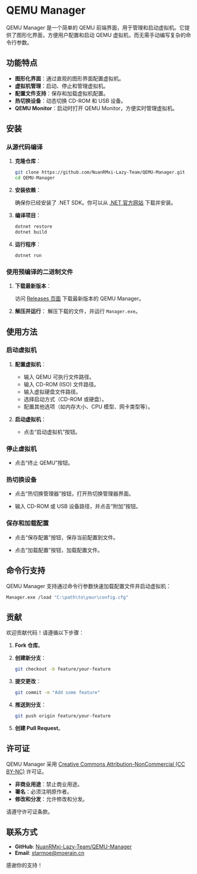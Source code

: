 # QEMU Manager

QEMU Manager 是一个简单的 QEMU 前端界面，用于管理和启动虚拟机。它提供了图形化界面，方便用户配置和启动 QEMU 虚拟机，而无需手动编写复杂的命令行参数。

## 功能特点

- **图形化界面**：通过直观的图形界面配置虚拟机。
- **虚拟机管理**：启动、停止和管理虚拟机。
- **配置文件支持**：保存和加载虚拟机配置。
- **热切换设备**：动态切换 CD-ROM 和 USB 设备。
- **QEMU Monitor**：启动时打开 QEMU Monitor，方便实时管理虚拟机。

## 安装

### 从源代码编译

1. **克隆仓库**：

   ```bash
   git clone https://github.com/NuanRMxi-Lazy-Team/QEMU-Manager.git
   cd QEMU-Manager
   ```

2. **安装依赖**：

   确保你已经安装了 .NET SDK。你可以从 [.NET 官方网站](https://dotnet.microsoft.com/download) 下载并安装。

3. **编译项目**：

   ```bash
   dotnet restore
   dotnet build
   ```

4. **运行程序**：

   ```bash
   dotnet run
   ```

### 使用预编译的二进制文件

1. **下载最新版本**：

   访问 [Releases 页面](https://github.com/NuanRMxi-Lazy-Team/QEMU-Manager/releases) 下载最新版本的 QEMU Manager。

2. **解压并运行**：
   解压下载的文件，并运行 `Manager.exe`。

## 使用方法

### 启动虚拟机

1. **配置虚拟机**：

   - 输入 QEMU 可执行文件路径。
   - 输入 CD-ROM (ISO) 文件路径。
   - 输入虚拟硬盘文件路径。
   - 选择启动方式（CD-ROM 或硬盘）。
   - 配置其他选项（如内存大小、CPU 模型、网卡类型等）。

2. **启动虚拟机**：
   - 点击“启动虚拟机”按钮。

### 停止虚拟机

- 点击“终止 QEMU”按钮。

### 热切换设备

- 点击“热切换管理器”按钮，打开热切换管理器界面。

- 输入 CD-ROM 或 USB 设备路径，并点击“附加”按钮。

### 保存和加载配置

- 点击“保存配置”按钮，保存当前配置到文件。

- 点击“加载配置”按钮，加载配置文件。

## 命令行支持

QEMU Manager 支持通过命令行参数快速加载配置文件并启动虚拟机：

```bash
Manager.exe /load "C:\path\to\your\config.cfg"
```

## 贡献

欢迎贡献代码！请遵循以下步骤：

1. **Fork 仓库**。

2. **创建新分支**：

   ```bash
   git checkout -b feature/your-feature
   ```

3. **提交更改**：

   ```bash
   git commit -m "Add some feature"
   ```

4. **推送到分支**：

   ```bash
   git push origin feature/your-feature
   ```

5. **创建 Pull Request**。

## 许可证

QEMU Manager 采用 [Creative Commons Attribution-NonCommercial (CC BY-NC)](https://creativecommons.org/licenses/by-nc/4.0/) 许可证。

- **非商业用途**：禁止商业用途。
- **署名**：必须注明原作者。
- **修改和分发**：允许修改和分发。

请遵守许可证条款。

## 联系方式

- **GitHub**: [NuanRMxi-Lazy-Team/QEMU-Manager](https://github.com/NuanRMxi-Lazy-Team/QEMU-Manager)
- **Email**: [starmoe@moerain.cn](mailto:starmoe@moerain.cn)

感谢你的支持！

